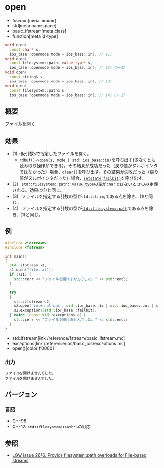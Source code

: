 # open
* fstream[meta header]
* std[meta namespace]
* basic_ifstream[meta class]
* function[meta id-type]

```cpp
void open(
  const char* s,
  ios_base::openmode mode = ios_base::in); // (1)
void open(
  const filesystem::path::value_type* s,
  ios_base::openmode mode = ios_base::in); // (2) C++17
void open(
  const string& s,
  ios_base::openmode mode = ios_base::in); // (3)
void open(
  const filesystem::path& s,
  ios_base::openmode mode = ios_base::in); // (4) C++17
```

## 概要

ファイルを開く

## 効果

- (1) : 仮引数`s`で指定したファイルを開く。
    - [`rdbuf()->open(s, mode | std::ios_base::in)`](/reference/fstream/basic_filebuf/open.md)を呼び出す(少なくとも読み取り操作ができる)。その結果が成功だった（戻り値がヌルポインタではなかった）場合、[`clear()`](/reference/ios/basic_ios/clear.md)を呼び出す。その結果が失敗だった（戻り値がヌルポインタだった）場合、[`setstate(failbit)`](/reference/ios/basic_ios/setstate.md)を呼び出す。
- (2) : [`std::filesystem::path::value_type`](/reference/filesystem/path.md)の型が`char`ではないときのみ定義される。効果は(1)と同じ。
- (3) : ファイルを指定する引数の型が`std::string`である点を除き、(1)と同じ。
- (4) : ファイルを指定する引数の型が[`std::filesystem::path`](/reference/filesystem/path.md)である点を除き、(1)と同じ。

## 例

```cpp example
#include <iostream>
#include <fstream>

int main()
{
  std::ifstream s1;
  s1.open("file.txt");
  if (!s1) {
    std::cerr << "ファイルを開けませんでした。" << std::endl;
  }

  try
  {
    std::ifstream s2;
    s2.open("internal.dat", std::ios_base::in | std::ios_base::out | std::ios_base::binary);
    s2.exceptions(std::ios_base::failbit);
  } catch (const std::exception& e) {
    std::cerr << "ファイルを開けませんでした。" << std::endl;
  }
}
```
* std::ifstream[link /reference/fstream/basic_ifstream.md]
* exceptions[link /reference/ios/basic_ios/exceptions.md]
* open()[color ff0000]

### 出力
```
ファイルを開けませんでした。
ファイルを開けませんでした。
```

## バージョン
### 言語
- C++98
- C++17: `std::filesystem::path`への対応

## 参照

- [LGW issue 2676. Provide filesystem::path overloads for File-based streams](https://wg21.cmeerw.net/lwg/issue2676)
